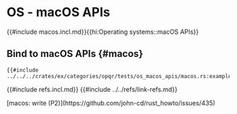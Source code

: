 # OS - macOS APIs

{{#include macos.incl.md}}{{hi:Operating systems::macOS APIs}}

## Bind to macOS APIs {#macos}

```rust,editable
{{#include ../../../crates/ex/categories/opqr/tests/os_macos_apis/macos.rs:example}}
```

{{#include refs.incl.md}}
{{#include ../../refs/link-refs.md}}

<div class="hidden">
[macos: write (P2)](https://github.com/john-cd/rust_howto/issues/435)

</div>
